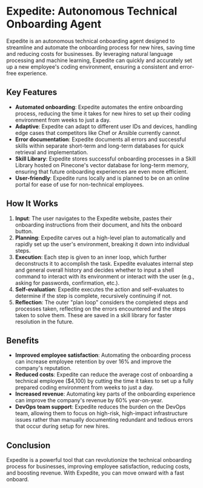 # Expedite: Autonomous Technical Onboarding Agent

Expedite is an autonomous technical onboarding agent designed to streamline and automate the onboarding process for new hires, saving time and reducing costs for businesses. By leveraging natural language processing and machine learning, Expedite can quickly and accurately set up a new employee's coding environment, ensuring a consistent and error-free experience.

## Key Features

- **Automated onboarding**: Expedite automates the entire onboarding process, reducing the time it takes for new hires to set up their coding environment from weeks to just a day.
- **Adaptive**: Expedite can adapt to different user IDs and devices, handling edge cases that competitors like Chef or Ansible currently cannot.
- **Error documentation**: Expedite documents all errors and successful skills within separate short-term and long-term databases for quick retrieval and implementation.
- **Skill Library**: Expedite stores successful onboarding processes in a Skill Library hosted on Pinecone's vector database for long-term memory, ensuring that future onboarding experiences are even more efficient.
- **User-friendly**: Expedite runs locally and is planned to be on an online portal for ease of use for non-technical employees.

## How It Works

1. **Input**: The user navigates to the Expedite website, pastes their onboarding instructions from their document, and hits the onboard button.
2. **Planning**: Expedite carves out a high-level plan to automatically and rapidly set up the user's environment, breaking it down into individual steps.
3. **Execution**: Each step is given to an inner loop, which further deconstructs it to accomplish the task. Expedite evaluates internal step and general overall history and decides whether to input a shell command to interact with its environment or interact with the user (e.g., asking for passwords, confirmation, etc.).
4. **Self-evaluation**: Expedite executes the action and self-evaluates to determine if the step is complete, recursively continuing if not.
5. **Reflection**: The outer "plan loop" considers the completed steps and processes taken, reflecting on the errors encountered and the steps taken to solve them. These are saved in a skill library for faster resolution in the future.

## Benefits

- **Improved employee satisfaction**: Automating the onboarding process can increase employee retention by over 16% and improve the company's reputation.
- **Reduced costs**: Expedite can reduce the average cost of onboarding a technical employee ($4,100) by cutting the time it takes to set up a fully prepared coding environment from weeks to just a day.
- **Increased revenue**: Automating key parts of the onboarding experience can improve the company's revenue by 60% year-on-year.
- **DevOps team support**: Expedite reduces the burden on the DevOps team, allowing them to focus on high-risk, high-impact infrastructure issues rather than manually documenting redundant and tedious errors that occur during setup for new hires.

## Conclusion

Expedite is a powerful tool that can revolutionize the technical onboarding process for businesses, improving employee satisfaction, reducing costs, and boosting revenue. With Expedite, you can move onward with a fast onboard.
